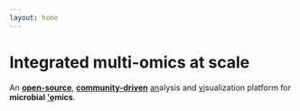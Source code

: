 ```yaml
---
layout: home
---
```


# Integrated multi-omics at scale

An **[open-source](http://github.com/meren/anvio)**, **[community-driven](https://doi.org/10.1038/s41564-020-00834-3)** <u>an</u>alysis and <u>vi</u>sualization platform for **microbial <u>'o</u>mics**.
